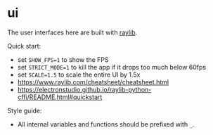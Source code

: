 # ui

The user interfaces here are built with [raylib](https://www.raylib.com/).

Quick start:
* set `SHOW_FPS=1` to show the FPS
* set `STRICT_MODE=1` to kill the app if it drops too much below 60fps
* set `SCALE=1.5` to scale the entire UI by 1.5x
* https://www.raylib.com/cheatsheet/cheatsheet.html
* https://electronstudio.github.io/raylib-python-cffi/README.html#quickstart

Style guide:
* All internal variables and functions should be prefixed with `_`.
